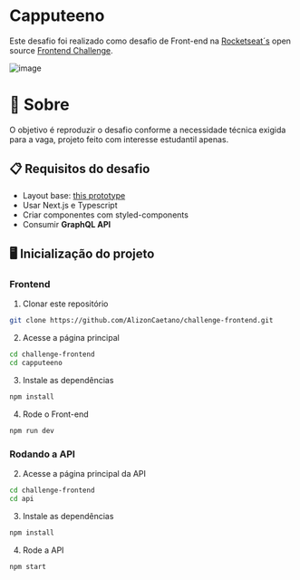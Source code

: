 # Capputeeno

Este desafio foi realizado como desafio de Front-end na [Rocketseat´s](https://www.rocketseat.com.br/) open source [Frontend Challenge](https://github.com/Rocketseat/frontend-challenge).

![image](https://github.com/AlizonCaetano/challenge-frontend/assets/78568924/8851c15b-2a3b-4607-85b6-1ba598e284dd)


# 🧠 Sobre

O objetivo é reproduzir o desafio conforme a necessidade técnica exigida para a vaga, projeto feito com interesse estudantil apenas.

## 📋 Requisitos do desafio

- Layout base: [this prototype](https://www.figma.com/file/rET9F2CeUEJdiVN7JRu993/E-commerce---capputeeno?node-id=680%3A6449)
- Usar Next.js e Typescript
- Criar componentes com styled-components
- Consumir **GraphQL API**

## 🖥️ Inicialização do projeto

### Frontend

1. Clonar este repositório
```bash
git clone https://github.com/AlizonCaetano/challenge-frontend.git
```

2. Acesse a página principal
```bash
cd challenge-frontend
cd capputeeno
```

3. Instale as dependências 
```bash
npm install
```

4. Rode o Front-end
```bash
npm run dev
```

### Rodando a API


2. Acesse a página principal da API

```bash
cd challenge-frontend
cd api
```

3. Instale as dependências 
```bash
npm install
```

4. Rode a API
```bash
npm start
```


